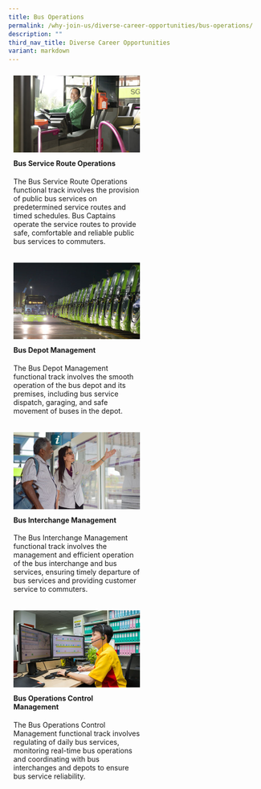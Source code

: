 ```yaml
---
title: Bus Operations
permalink: /why-join-us/diverse-career-opportunities/bus-operations/
description: ""
third_nav_title: Diverse Career Opportunities
variant: markdown
---
```

<div style="display: flex;
      flex-wrap: wrap;
      justify-content: left;">
<div style="float: left;
      width: 50%;
      padding: 10px;">
    <img style="width:100%" alt="Image 1" src="/images/bus-service-route-operations-447x271-1.jpg">
    <h4 style="margin-top:10px;" id="bus-operations">Bus Service Route Operations</h4>
	<p style="margin-top:10px;">The Bus Service Route Operations functional track involves the provision of public bus services on predetermined service routes and timed schedules. Bus Captains operate the service routes to provide safe, comfortable and reliable public bus services to commuters.</p>
  </div>
  <div style="float: left;
      width: 50%;
      padding: 10px;">
    <img style="width:100%" alt="Image 2" src="/images/bus-depot-management-447x271-1.jpg">
   <h4 style="margin-top:10px;" id="Bus-Operations">Bus Depot Management</h4>
	<p style="margin-top:10px;">The Bus Depot Management functional track involves the smooth operation of the bus depot and its premises, including bus service dispatch, garaging, and safe movement of buses in the depot.</p>
		
  </div>
			<div style="float: left;
      width: 50%;
      padding: 10px;">
    <img style="width:100%" alt="Image 1" src="/images/bus-interchange-management-447x271-1.jpg">
     <h4 style="margin-top:10px;" id="Engineering-Train">Bus Interchange Management</h4>
	<p style="margin-top:10px;">The Bus Interchange Management functional track involves the management and efficient operation of the bus interchange and bus services, ensuring timely departure of bus services and providing customer service to commuters.</p>
  </div>
<div style="float: left;
      width: 50%;
      padding: 10px;">
    <img style="width:100%" alt="Image 1" src="/images/bus-operations-control-management-447x271-1.jpg">
     <h4 style="margin-top:10px;" id="Bus-Operations">Bus Operations Control Management</h4>
	<p style="margin-top:10px;">The Bus Operations Control Management functional track involves regulating of daily bus services, monitoring real-time bus operations and coordinating with bus interchanges and depots to ensure bus service reliability.</p>
  </div>

</div>